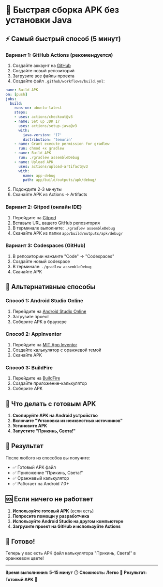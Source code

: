 # 🚀 Быстрая сборка APK без установки Java

## ⚡ Самый быстрый способ (5 минут)

### Вариант 1: GitHub Actions (рекомендуется)
1. Создайте аккаунт на [GitHub](https://github.com)
2. Создайте новый репозиторий
3. Загрузите все файлы проекта
4. Создайте файл `.github/workflows/build.yml`:

```yaml
name: Build APK
on: [push]
jobs:
  build:
    runs-on: ubuntu-latest
    steps:
    - uses: actions/checkout@v3
    - name: Set up JDK 17
      uses: actions/setup-java@v3
      with:
        java-version: '17'
        distribution: 'temurin'
    - name: Grant execute permission for gradlew
      run: chmod +x gradlew
    - name: Build APK
      run: ./gradlew assembleDebug
    - name: Upload APK
      uses: actions/upload-artifact@v3
      with:
        name: app-debug
        path: app/build/outputs/apk/debug/
```

5. Подождите 2-3 минуты
6. Скачайте APK из Actions → Artifacts

### Вариант 2: Gitpod (онлайн IDE)
1. Перейдите на [Gitpod](https://gitpod.io)
2. Вставьте URL вашего GitHub репозитория
3. В терминале выполните: `./gradlew assembleDebug`
4. Скачайте APK из папки `app/build/outputs/apk/debug/`

### Вариант 3: Codespaces (GitHub)
1. В репозитории нажмите "Code" → "Codespaces"
2. Создайте новый codespace
3. В терминале: `./gradlew assembleDebug`
4. Скачайте APK

## 🔧 Альтернативные способы

### Способ 1: Android Studio Online
1. Перейдите на [Android Studio Online](https://developer.android.com/studio)
2. Загрузите проект
3. Соберите APK в браузере

### Способ 2: AppInventor
1. Перейдите на [MIT App Inventor](https://appinventor.mit.edu/)
2. Создайте калькулятор с оранжевой темой
3. Скачайте APK

### Способ 3: BuildFire
1. Перейдите на [BuildFire](https://buildfire.com/)
2. Создайте приложение-калькулятор
3. Соберите APK

## 📱 Что делать с готовым APK

1. **Скопируйте APK на Android устройство**
2. **Включите "Установка из неизвестных источников"**
3. **Установите APK**
4. **Запустите "Прикинь, Света!"**

## 🎯 Результат

После любого из способов вы получите:
- ✅ Готовый APK файл
- ✅ Приложение "Прикинь, Света!"
- ✅ Оранжевый калькулятор
- ✅ Работает на Android 7.0+

## 🆘 Если ничего не работает

1. **Используйте готовый APK** (если есть)
2. **Попросите помощи у разработчика**
3. **Используйте Android Studio на другом компьютере**
4. **Загрузите проект на GitHub и используйте Actions**

## 🎉 Готово!

Теперь у вас есть APK файл калькулятора "Прикинь, Света!" в оранжевом цвете!

---
**Время выполнения: 5-15 минут** ⏱️
**Сложность: Легко** 🌟
**Результат: Готовый APK** 📱


